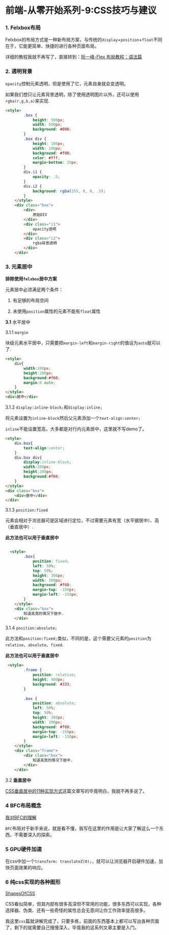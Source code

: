 # 前端-从零开始系列-9:CSS技巧与建议


### 1. Felxbox布局
Felxbox的布局方式是一种新布局方案，与传统的`display`+`position`+`float`不同在于，它能更简单、快捷的进行各种页面布局。

详细的教程我就不再写了，直接转到：[阮一峰-Flex 布局教程：语法篇](http://www.ruanyifeng.com/blog/2015/07/flex-grammar.html)

### 2. 透明背景

`opacity`控制元素透明，但是使用了它，元素自身就会变透明。

如果我们想只让元素背景透明，除了使用透明图片以外，还可以使用`rgba(r,g,b,a)`来实现.
```html
<style>
        .box {
            height: 500px;
            width: 500px;
            background: #000;
        }
        .box div {
            height: 100px;
            width: 100px;
            background: #f00;
            color: #fff;
            margin-bottom: 20px;
        }
        div.i1 {
            opacity: .5;
        }
        div.i2 {
            background: rgba(255, 0, 0, .5);
        }
    </style>
    <div class="box">
        <div>
            原始DIV
        </div>
        <div class="i1">
            opacity透明
        </div>
        <div class="i2">
            rgba背景透明
        </div>
    </div>
```

### 3. 元素居中

**排除使用`felxbox`居中方案**

元素居中必须满足两个条件：

1. 有足够的布局空间

2. 未使用`position`属性的元素不能有`float`属性

**3.1**  水平居中

3.1.1 `margin`

块级元素水平居中，只需要把`margin-left`和`margin-right`的值设为`auto`就可以了.

```html
<style>
	div{
    	width:200px;
        height:200px;
        background:#f60;
        margin:0 auto;
    }
</style>
<div>居中</div>
```

3.1.2 `display:inline-block;`和`display:inline;`

将元素设置为`inline-block`然后父元素添加一个`text-align:center;`

`inline`不能设置宽高，大多都是对行内元素居中，这里就不写demo了。


```html
<style>
	div.box{
    	text-align:center;
    }
    div.box div{
	    display:inline-block;
    	width:200px;
        height:200px;
        background:#f60;
    }
</style>
<div class="box">
	<div>居中</div>
</div>
```
3.1.3 `position:fixed`  

元素会相对于浏览器可是区域进行定位，不过需要元素有宽（水平据居中）、高（垂直居中）.

**此方法也可以用于垂直居中**

```html

  <style>
        .box{
            position: fixed;
            left: 50%;
            top: 50%;
            height: 300px;
            width: 300px;
            background: #f60;
            margin-top: -150px;
            margin-left: -150px;
        }
    </style>
    <div class="box">
        知道高宽的情况下居中.
    </div>
```

3.1.4 `position:absolute;`

此方法和`position:fixed;`类似，不同的是，这个需要父元素的`position`为`relative`、`absolute`、`fixed`.

**此方法也可以用于垂直居中**


```html
 <style>
        .frame {
            position: relative;
            height: 400px;
            background: #333;
        }
        
        .box {
            position: absolute;
            left: 50%;
            top: 50%;
            height: 300px;
            width: 300px;
            background: #f60;
            margin-top: -150px;
            margin-left: -150px;
        }
    </style>
    <div class="frame">
        <div class="box">
            知道高宽的情况下居中.
        </div>
    </div>
``` 

3.2 **垂直居中**
 
 [CSS垂直居中的11种实现方式](http://www.cnblogs.com/zhouhuan/p/vertical_center.html)这篇文章写的毕竟明白，我就不再多说了。

### 4 **BFC**布局概念

[我对BFC的理解](http://www.cnblogs.com/dojo-lzz/p/3999013.html)

`BFC`布局对于新手来说，就是看不懂，我写在这里的作用是让大家了解这么一个东西，不需要深入的探索。


### 5 **GPU**硬件加速

在css中加一个`transform: translateZ(0);`，就可以让浏览器开启硬件加速，加快页面效果的响应。

### 6 纯css实现的各种图形

[ShapesOfCSS](https://css-tricks.com/examples/ShapesOfCSS/)


CSS看似简单，但其内部有很多高深但不常用的功能，很多东西可以实现，各种选择器、伪类、还有一些奇怪的属性总会无意间让你工作效率提高很多。

我这里`css`篇就讲解完成了，只要多练，前面的东西基本上都可以写出各种页面了，剩下的就需要自己慢慢深入，毕竟我的这系列文章主要是入门。
